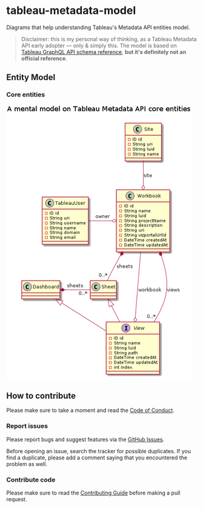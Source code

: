 # tableau-metadata-model

Diagrams that help understanding Tableau's Metadata API entities model.

> Disclaimer: this is my personal way of thinking, as a Tableau Metadata API
> early adopter — only & simply this. The model is based on
> [Tableau GraphQL API schema reference][1], **but it's definitely not an
> official reference**.

## Entity Model

### Core entities

![alt text](mental-model/core-classes.png "Tableau Metadata API core entities")

## How to contribute

Please make sure to take a moment and read the [Code of
Conduct](https://github.com/ricardolsmendes/tableau-metadata-model/blob/master/.github/CODE_OF_CONDUCT.md).

### Report issues

Please report bugs and suggest features via the [GitHub
Issues](https://github.com/ricardolsmendes/tableau-metadata-model/issues).

Before opening an issue, search the tracker for possible duplicates. If you find a duplicate, please
add a comment saying that you encountered the problem as well.

### Contribute code

Please make sure to read the [Contributing
Guide](https://github.com/ricardolsmendes/tableau-metadata-model/blob/master/.github/CONTRIBUTING.md)
before making a pull request.

[1]: https://help.tableau.com/v0.0/api/metadata_api/en-us/reference/index.html
